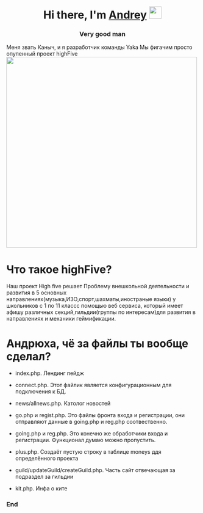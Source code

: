 <h1 align="center">Hi there, I'm <a href="#" target="_blank">Andrey</a> 
<img src="https://github.com/blackcater/blackcater/raw/main/images/Hi.gif" height="32"/></h1>
<h3 align="center">Very good man</h3>

Меня звать Каныч, и я разработчик команды Yaka Мы фигачим просто опупенный проект highFive
<img style="margin-left:auto; margin-right:auto;"  src="https://i.ibb.co/SPSvBwZ/4.png" height="500"/>
# Что такое highFive?
Наш проект  High five решает Проблему внешкольной деятельности и развития в 5 основных направлениях(музыка,ИЗО,спорт,шахматы,иностраные языки) у школьников с 1 по 11 классс помощью веб сервиса, который имеет афишу различных секций,гильдии(группы по интересам)для развития в направлениях и механики геймификации.

# Андрюха, чё за файлы ты вообще сделал?
- index.php. Лендинг пейдж

- connect.php. Этот файлик является конфигурационным для подключения к БД.

- news/allnews.php. Католог новостей

- go.php и regist.php. Это файлы фронта входа и регистрации, они отправляют данные в going.php и reg.php соотвественно.

- going.php и reg.php. Это конечно же обработчики входа и регистрации. Функционал думаю можно пропустить.

- plus.php.  Cоздаёт пустую строку в таблице moneys ддя определённого проекта

- guild/updateGuild/createGuild.php. Часть сайт отвечающая за подраздел за гильдии 
- kit.php. Инфа о ките
### End
